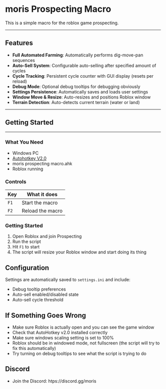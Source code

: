 # moris Prospecting Macro
This is a simple macro for the roblox game prospecting.

---

## Features

- **Full Automated Farming**: Automatically performs dig-move-pan sequences
- **Auto-Sell System**: Configurable auto-selling after specified amount of cycles
- **Cycle Tracking**: Persistent cycle counter with GUI display (resets per reload)
- **Debug Mode**: Optional debug tooltips for debugging obviously
- **Settings Persistence**: Automatically saves and loads user settings
- **Window Move & Resize**: Auto-resizes and positions Roblox window
- **Terrain Detection**: Auto-detects current terrain (water or land)

---

## Getting Started

---

### What You Need

- Windows PC
- [Autohotkey V2.0](https://www.autohotkey.com/)
- moris prospecting macro.ahk
- Roblox running

### Controls

| Key | What it does |
|-----|--------------|
| `F1` | Start the macro |
| `F2` | Reload the macro |

### Getting Started

1. Open Roblox and join Prospecting
2. Run the script
3. Hit `F1` to start
4. The script will resize your Roblox window and start doing its thing

## Configuration

Settings are automatically saved to `settings.ini` and include:

- Debug tooltip preferences
- Auto-sell enabled/disabled state
- Auto-sell cycle threshold

## If Something Goes Wrong

- Make sure Roblox is actually open and you can see the game window
- Check that AutoHotkey v2.0 installed correctly
- Make sure windows scaling setting is set to 100%
- Roblox should be in windowed mode, not fullscreen (the script will try to fix this automatically)
- Try turning on debug tooltips to see what the script is trying to do

## Discord

- Join the Discord: htps://discord.gg/moris
